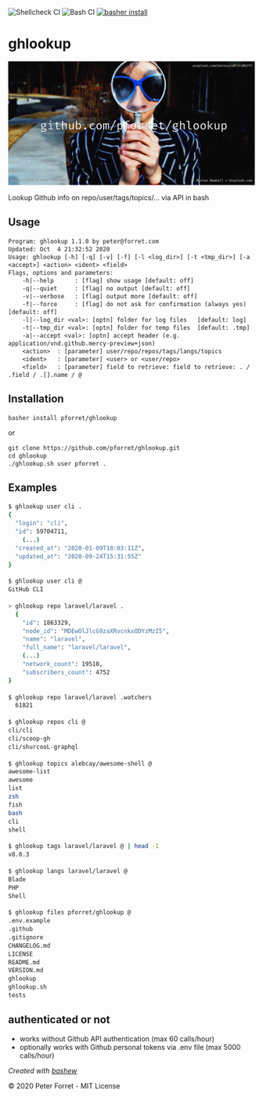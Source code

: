 ![Shellcheck CI](https://github.com/pforret/ghlookup/workflows/Shellcheck%20CI/badge.svg)
![Bash CI](https://github.com/pforret/ghlookup/workflows/Bash%20CI/badge.svg)
[![basher install](https://img.shields.io/badge/basher-install-white?logo=gnu-bash&style=flat)](https://basher.gitparade.com/package/)

# ghlookup

![ghlookup logo](ghlookup.jpg)

Lookup Github info on repo/user/tags/topics/... via API in bash

## Usage

    Program: ghlookup 1.1.0 by peter@forret.com
    Updated: Oct  4 21:32:52 2020
    Usage: ghlookup [-h] [-q] [-v] [-f] [-l <log_dir>] [-t <tmp_dir>] [-a <accept>] <action> <ident> <field>
    Flags, options and parameters:
        -h|--help      : [flag] show usage [default: off]
        -q|--quiet     : [flag] no output [default: off]
        -v|--verbose   : [flag] output more [default: off]
        -f|--force     : [flag] do not ask for confirmation (always yes) [default: off]
        -l|--log_dir <val>: [optn] folder for log files   [default: log]
        -t|--tmp_dir <val>: [optn] folder for temp files  [default: .tmp]
        -a|--accept <val>: [optn] accept header (e.g. application/vnd.github.mercy-preview+json)
        <action>  : [parameter] user/repo/repos/tags/langs/topics
        <ident>   : [parameter] <user> or <user/repo>
        <field>   : [parameter] field to retrieve: field to retrieve: . / .field / .[].name / @ 
    
## Installation

	basher install pforret/ghlookup
	
or
    
    git clone https://github.com/pforret/ghlookup.git
    cd ghlookup
    ./ghlookup.sh user pforret .
    
## Examples

```bash
$ ghlookup user cli .
{
  "login": "cli",
  "id": 59704711,
    (...)
  "created_at": "2020-01-09T18:03:11Z",
  "updated_at": "2020-09-24T15:31:55Z"
}     

$ ghlookup user cli @ 
GitHub CLI                         

> ghlookup repo laravel/laravel .        
  {
    "id": 1863329,
    "node_id": "MDEwOlJlcG9zaXRvcnkxODYzMzI5",
    "name": "laravel",
    "full_name": "laravel/laravel",
    (...)
    "network_count": 19510,
    "subscribers_count": 4752
} 

$ ghlookup repo laravel/laravel .watchers
  61821                              

$ ghlookup repos cli @
cli/cli
cli/scoop-gh
cli/shurcooL-graphql

$ ghlookup topics alebcay/awesome-shell @
awesome-list
awesome
list
zsh
fish
bash
cli
shell  

$ ghlookup tags laravel/laravel @ | head -1
v8.0.3

$ ghlookup langs laravel/laravel @
Blade
PHP
Shell

$ ghlookup files pforret/ghlookup @         
.env.example
.github
.gitignore
CHANGELOG.md
LICENSE
README.md
VERSION.md
ghlookup
ghlookup.sh
tests
```

## authenticated or not

* works without Github API authentication (max 60 calls/hour)
* optionally works with Github personal tokens via .env file (max 5000 calls/hour)

_Created with [bashew](https://github.com/pforret/bashew)_

&copy; 2020 Peter Forret - MIT License
